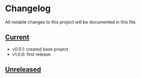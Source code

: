 # Changelog

All notable changes to this project will be documented in this file.

## [Current]

- v0.0.1: created base project
- v1.0.0: first release

## [Unreleased]

[current]: https://github.com/jonny-lake/tw-break/tree/1.0.0
[unreleased]: https://github.com/jonny-lake/tw-break
[0.0.1]: https://github.com/jonny-lake/tw-break/tree/1.0.0
